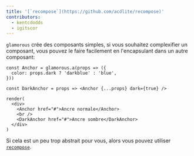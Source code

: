 ```yaml
---
title: '[`recompose`](https://github.com/acdlite/recompose)'
contributors:
  - kentcdodds
  - igitscor
---
```


`glamorous` crée des composants simples, si vous souhaitez complexifier
un composant, vous pouvez le faire facilement en l'encapsulant dans un autre
composant:

```interactive {clickToRender: true, summary: 'Exemple d\'inclusion d\'un composant glamorous'}
const Anchor = glamorous.a(props => ({
  color: props.dark ? 'darkblue' : 'blue',
}))

const DarkAnchor = props => <Anchor {...props} dark={true} />

render(
  <div>
    <Anchor href="#">Ancre normale</Anchor>
    <br />
    <DarkAnchor href="#">Ancre sombre</DarkAnchor>
  </div>
)
```

Si cela est un peu trop abstrait pour vous, alors vous pouvez utiliser [`recompose`](https://github.com/acdlite/recompose).
